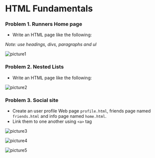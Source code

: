 HTML Fundamentals
=================

### Problem 1. Runners Home page
*	Write an HTML page like the following:

_Note: use headings, divs, paragraphs and ul_

![picture1](http://denislav.com/github-images/Homework_01.png)


### Problem 2. Nested Lists
*	Write an HTML page like the following:

![picture2](http://denislav.com/github-images/Homework_02.png)

### Problem 3. Social site
*	Create an user profile Web page `profile.html`, friends page named `friends.html` and info page named `home.html`.
*	Link them to one another using `<a>` tag

![picture3](http://denislav.com/github-images/Homework_03_1.png)

![picture4](http://denislav.com/github-images/Homework_03_2.png)

![picture5](http://denislav.com/github-images/Homework_03_3.png)
